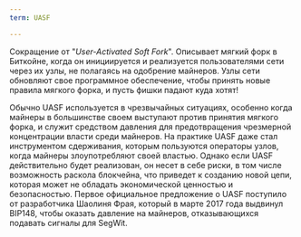 ```yaml
---
term: UASF

---
```

Сокращение от "*User-Activated Soft Fork*". Описывает мягкий форк в Биткойне, когда он инициируется и реализуется пользователями сети через их узлы, не полагаясь на одобрение майнеров. Узлы сети обновляют свое программное обеспечение, чтобы принять новые правила мягкого форка, и пусть фишки падают куда хотят!

Обычно UASF используется в чрезвычайных ситуациях, особенно когда майнеры в большинстве своем выступают против принятия мягкого форка, и служит средством давления для предотвращения чрезмерной концентрации власти среди майнеров. На практике UASF даже стал инструментом сдерживания, которым пользуются операторы узлов, когда майнеры злоупотребляют своей властью. Однако если UASF действительно будет реализован, он несет в себе риски, в том числе возможность раскола блокчейна, что приведет к созданию новой цепи, которая может не обладать экономической ценностью и безопасностью. Первое официальное предложение о UASF поступило от разработчика Шаолиня Фрая, который в марте 2017 года выдвинул BIP148, чтобы оказать давление на майнеров, отказывающихся подавать сигналы для SegWit.